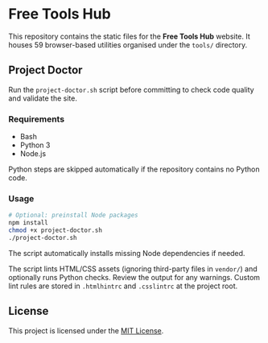 # Free Tools Hub

This repository contains the static files for the **Free Tools Hub** website. It houses 59 browser-based utilities organised under the `tools/` directory.

## Project Doctor

Run the `project-doctor.sh` script before committing to check code quality and validate the site.

### Requirements

- Bash
- Python 3
- Node.js

Python steps are skipped automatically if the repository contains no Python code.

### Usage

```bash
# Optional: preinstall Node packages
npm install
chmod +x project-doctor.sh
./project-doctor.sh
```

The script automatically installs missing Node dependencies if needed.

The script lints HTML/CSS assets (ignoring third-party files in `vendor/`) and optionally runs Python checks. Review the output for any warnings.
Custom lint rules are stored in `.htmlhintrc` and `.csslintrc` at the project root.

## License

This project is licensed under the [MIT License](LICENSE).

